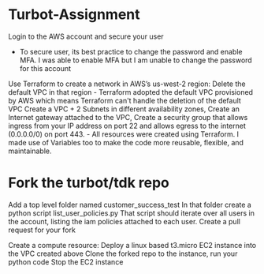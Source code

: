 # Turbot-Assignment

Login to the AWS account and secure your user
- To secure user, its best practice to change the password and enable MFA. I was able to enable MFA but I am unable to change the password for this account




Use Terraform to create a network in AWS’s us-west-2 region:
Delete the default VPC in that region - Terraform adopted the default VPC provisioned by AWS which means Terraform can't handle the deletion of the default VPC
Create a VPC + 2 Subnets in different availability zones, Create an Internet gateway attached to the VPC, Create a security group that allows ingress from your IP address on port 22 and allows egress to the internet (0.0.0.0/0) on port 443. - All resources were created using Terraform. I made use of Variables too to make the code more reusable, flexible, and maintainable. 






# Fork the turbot/tdk repo
Add a top level folder named customer_success_test
In that folder create a python script list_user_policies.py
That script should iterate over all users in the account, listing the iam policies attached to each user.
Create a pull request for your fork






Create a compute resource:
Deploy a linux based t3.micro EC2 instance into the VPC created above
Clone the forked repo to the instance, run your python code
Stop the EC2 instance
